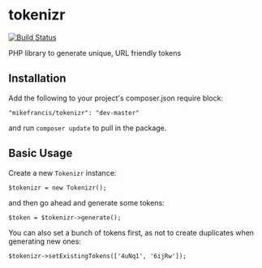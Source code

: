 tokenizr
========

[![Build Status](https://travis-ci.org/mikefrancis/tokenizr.svg?branch=master)](https://travis-ci.org/mikefrancis/tokenizr)

PHP library to generate unique, URL friendly tokens

## Installation

Add the following to your project's composer.json require block:

    "mikefrancis/tokenizr": "dev-master"

and run `composer update` to pull in the package.

## Basic Usage

Create a new `Tokenizr` instance:

    $tokenizr = new Tokenizr();

and then go ahead and generate some tokens:

    $token = $tokenizr->generate();
    
You can also set a bunch of tokens first, as not to create duplicates when generating new ones:

    $tokenizr->setExistingTokens(['4uNq1', '6ijRw']);

